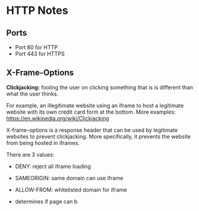 # HTTP Notes

## Ports
- Port 80 for HTTP
- Port 443 for HTTPS

## X-Frame-Options

**Clickjacking:** fooling the user on clicking something that is is different than what the user thinks.

For example, an illegitimate website using an iframe to host a legitimate website with its own credit card form at the bottom. More examples: <https://en.wikipedia.org/wiki/Clickjacking>

X-frame-options is a response header that can be used by legitimate websites to prevent clickjacking. More specifically, it prevents the website from being hosted in iframes.

There are 3 values:
- DENY: reject all iframe loading
- SAMEORIGIN: same domain can use iframe
- ALLOW-FROM: whitelisted domain for iframe


 
- determines if page can b